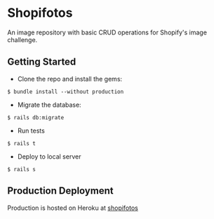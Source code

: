 # Shopifotos

An image repository with basic CRUD operations for Shopify's image challenge.

## Getting Started

- Clone the repo and install the gems:
```
$ bundle install --without production
```
- Migrate the database:
```
$ rails db:migrate
```
- Run tests
```
$ rails t
```
- Deploy to local server
```
$ rails s
```


## Production Deployment

Production is hosted on Heroku at [shopifotos](https://shopifotos.herokuapp.com)

